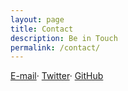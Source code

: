 ```yaml
---
layout: page
title: Contact
description: Be in Touch
permalink: /contact/
---
```


<a target="_blank" href="info@open-archive.org"><i class="fa fa-envelope-o fa-fw"></i> <span class="network-name">E-mail</span></a>&middot;
<a href="https://twitter.com/open_archive"><i class="fa fa-twitter fa-fw"></i> <span class="network-name">Twitter</span></a>&middot;
<a href="https://github.com/openarchive"><i class="fa fa-github fa-fw"></i> <span class="network-name">GitHub</span></a>
